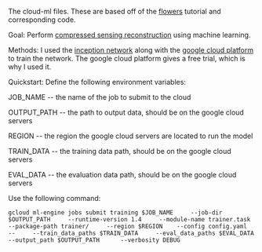 The cloud-ml files. These are based off of the [flowers](https://cloud.google.com/ml-engine/docs/flowers-tutorial) tutorial and corresponding code.

Goal: Perform [compressed sensing reconstruction](https://en.wikipedia.org/wiki/Compressed_sensing) using machine learning.

Methods: I used the [inception network](https://www.cs.unc.edu/~wliu/papers/GoogLeNet.pdf) along with the [google cloud platform](https://cloud.google.com/) to train the network. The google cloud platform gives a free trial, which is why I used it.

Quickstart: Define the following environment variables:

JOB_NAME -- the name of the job to submit to the cloud

OUTPUT_PATH -- the path to output data, should be on the google cloud servers

REGION -- the region the google cloud servers are located to run the model

TRAIN_DATA -- the training data path, should be on the google cloud servers

EVAL_DATA -- the evaluation data path, should be on the google cloud servers

Use the following command:

`gcloud ml-engine jobs submit training $JOB_NAME     --job-dir $OUTPUT_PATH     --runtime-version 1.4     --module-name trainer.task     --package-path trainer/     --region $REGION    --config config.yaml      --     --train_data_paths $TRAIN_DATA     --eval_data_paths $EVAL_DATA   --output_path $OUTPUT_PATH      --verbosity DEBUG`
